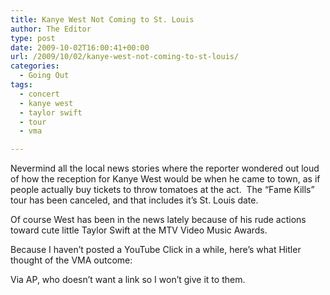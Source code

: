 ```yaml
---
title: Kanye West Not Coming to St. Louis
author: The Editor
type: post
date: 2009-10-02T16:00:41+00:00
url: /2009/10/02/kanye-west-not-coming-to-st-louis/
categories:
  - Going Out
tags:
  - concert
  - kanye west
  - taylor swift
  - tour
  - vma

---
```

Nevermind all the local news stories where the reporter wondered out loud of how the reception for Kanye West would be when he came to town, as if people actually buy tickets to throw tomatoes at the act.  The &#8220;Fame Kills&#8221; tour has been canceled, and that includes it&#8217;s St. Louis date.

Of course West has been in the news lately because of his rude actions toward cute little Taylor Swift at the MTV Video Music Awards.

Because I haven&#8217;t posted a YouTube Click in a while, here&#8217;s what Hitler thought of the VMA outcome:



Via AP, who doesn&#8217;t want a link so I won&#8217;t give it to them.